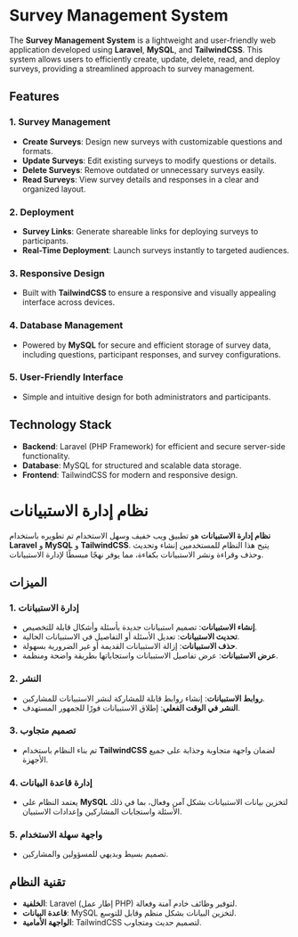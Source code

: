 # Survey Management System

The **Survey Management System** is a lightweight and user-friendly web application developed using **Laravel**, **MySQL**, and **TailwindCSS**. This system allows users to efficiently create, update, delete, read, and deploy surveys, providing a streamlined approach to survey management.

## Features

### 1. Survey Management
- **Create Surveys**: Design new surveys with customizable questions and formats.  
- **Update Surveys**: Edit existing surveys to modify questions or details.  
- **Delete Surveys**: Remove outdated or unnecessary surveys easily.  
- **Read Surveys**: View survey details and responses in a clear and organized layout.  

### 2. Deployment
- **Survey Links**: Generate shareable links for deploying surveys to participants.  
- **Real-Time Deployment**: Launch surveys instantly to targeted audiences.  

### 3. Responsive Design
- Built with **TailwindCSS** to ensure a responsive and visually appealing interface across devices.  

### 4. Database Management
- Powered by **MySQL** for secure and efficient storage of survey data, including questions, participant responses, and survey configurations.  

### 5. User-Friendly Interface
- Simple and intuitive design for both administrators and participants.  

## Technology Stack
- **Backend**: Laravel (PHP Framework) for efficient and secure server-side functionality.  
- **Database**: MySQL for structured and scalable data storage.  
- **Frontend**: TailwindCSS for modern and responsive design.

# نظام إدارة الاستبيانات

**نظام إدارة الاستبيانات** هو تطبيق ويب خفيف وسهل الاستخدام تم تطويره باستخدام **Laravel** و **MySQL** و **TailwindCSS**. يتيح هذا النظام للمستخدمين إنشاء وتحديث وحذف وقراءة ونشر الاستبيانات بكفاءة، مما يوفر نهجًا مبسطًا لإدارة الاستبيانات.

## الميزات

### 1. إدارة الاستبيانات
- **إنشاء الاستبيانات**: تصميم استبيانات جديدة بأسئلة وأشكال قابلة للتخصيص.  
- **تحديث الاستبيانات**: تعديل الأسئلة أو التفاصيل في الاستبيانات الحالية.  
- **حذف الاستبيانات**: إزالة الاستبيانات القديمة أو غير الضرورية بسهولة.  
- **عرض الاستبيانات**: عرض تفاصيل الاستبيانات واستجاباتها بطريقة واضحة ومنظمة.  

### 2. النشر
- **روابط الاستبيانات**: إنشاء روابط قابلة للمشاركة لنشر الاستبيانات للمشاركين.  
- **النشر في الوقت الفعلي**: إطلاق الاستبيانات فورًا للجمهور المستهدف.  

### 3. تصميم متجاوب
- تم بناء النظام باستخدام **TailwindCSS** لضمان واجهة متجاوبة وجذابة على جميع الأجهزة.  

### 4. إدارة قاعدة البيانات
- يعتمد النظام على **MySQL** لتخزين بيانات الاستبيانات بشكل آمن وفعال، بما في ذلك الأسئلة واستجابات المشاركين وإعدادات الاستبيان.  

### 5. واجهة سهلة الاستخدام
- تصميم بسيط وبديهي للمسؤولين والمشاركين.  

## تقنية النظام
- **الخلفية**: Laravel (إطار عمل PHP) لتوفير وظائف خادم آمنة وفعالة.  
- **قاعدة البيانات**: MySQL لتخزين البيانات بشكل منظم وقابل للتوسع.  
- **الواجهة الأمامية**: TailwindCSS لتصميم حديث ومتجاوب.  

